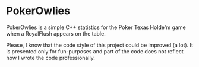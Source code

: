 # PokerOwlies
PokerOwlies is a simple C++ statistics for the Poker Texas Holde'm game when a RoyalFlush appears on the table.

Please, I know that the code style of this project could be improved (a lot). It is presented only for fun-purposes and part of the code does not reflect how I wrote the code professionally.

